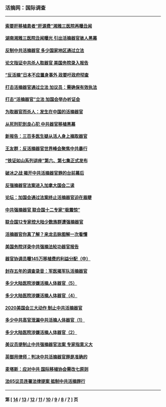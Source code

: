 ### 活摘网：国际调查
---
#### [索要肝移植患者“肝源费”湘雅三医院再曝丑闻](../../pages/nf5947/n14055320.md?08200430) 
#### [湖南湘雅三医院丑闻曝光 引出活摘器官骇人黑幕](../../pages/nf5947/n14051847.md?08200430) 
#### [反制中共活摘器官 多少国家地区通过立法](../../pages/nf5947/n14009863.md?08200430) 
#### [论文指证中共杀人取器官 美国务院录入报告](../../pages/nf5947/n13999890.md?08200430) 
#### [“反活摘”日本不应置身事外 政要吁政府彻查](../../pages/nf5947/n13971188.md?08200430) 
#### [打击活摘器官通过立法 加议员：需确保有效执法](../../pages/nf5947/n13886356.md?08200430) 
#### [打击“活摘器官”立法 加国会举办听证会](../../pages/nf5947/n13869362.md?08200430) 
#### [为取器官而杀人：发生在中国的活摘器官](../../pages/nf5947/n13794731.md?08200430) 
#### [从死刑犯到良心犯 中共器官移植黑幕](../../pages/nf5947/n13764669.md?08200430) 
#### [新报告：三百多医生疑从活人身上摘取器官](../../pages/nf5947/n13703044.md?08200430) 
#### [王友群：反活摘器官世界峰会聚焦中共暴行](../../pages/nf5947/n13250738.md?08200430) 
#### [“铁证如山系列讲座”第六、第七集正式发布](../../pages/nf5947/n13106287.md?08200430) 
#### [破冰之战 揭开中共活摘器官罪的台前幕后](../../pages/nf5947/n13082457.md?08200430) 
#### [反强摘器官法案进入加拿大国会二读](../../pages/nf5947/n13033450.md?08200430) 
#### [论坛：加国会通过法案终止活摘器官迫在眉睫](../../pages/nf5947/n13029839.md?08200430) 
#### [中共强摘器官 联合国十二专家“极震惊”](../../pages/nf5947/n13024313.md?08200430) 
#### [联合国12专家控大陆少数族群遭强摘器官](../../pages/nf5947/n13023877.md?08200430) 
#### [活摘器官你真了解？来龙去脉图解一次看懂](../../pages/nf5947/n13013820.md?08200430) 
#### [美国务院详录中共强摘法轮功器官报告](../../pages/nf5947/n12944519.md?08200430) 
#### [器官协调员曝145万移植费的利益分配（中）](../../pages/nf5947/n12894547.md?08200430) 
#### [封存五年的调查录音：军医揭军队活摘器官](../../pages/nf5947/n12798692.md?08200430) 
#### [多少大陆医院涉嫌活摘人体器官（5）](../../pages/nf5947/n12768383.md?08200430) 
#### [多少大陆医院涉嫌活摘人体器官（4）](../../pages/nf5947/n12664434.md?08200430) 
#### [2020美国会三大动作 制止中共活摘器官](../../pages/nf5947/n12682004.md?08200430) 
#### [多少中共高官泄漏中共活摘人体器官（1）](../../pages/nf5947/n12671234.md?08200430) 
#### [多少大陆医院涉嫌活摘人体器官（2）](../../pages/nf5947/n12655589.md?08200430) 
#### [美议员提制止中共强摘器官法案 专家指意义大](../../pages/nf5947/n12630561.md?08200430) 
#### [英御用律师：判决中共活摘器官罪是准确的](../../pages/nf5947/n12580740.md?08200430) 
#### [麦塔斯：应对中共 国际移植协会需改七原则](../../pages/nf5947/n12514711.md?08200430) 
#### [法65议员连署法律提案 抵制中共活摘罪行](../../pages/nf5947/n12437047.md?08200430) 

---
#### 第 [ [14](./14.md?08200430) / [13](./13.md?08200430) / [12](./12.md?08200430) / [11](./11.md?08200430) / [10](./10.md?08200430) / [9](./9.md?08200430) / [8](./8.md?08200430) / [7](./7.md?08200430) ] 页
